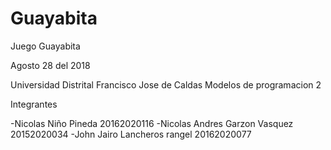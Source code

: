 # Guayabita
Juego Guayabita

Agosto 28 del 2018

Universidad Distrital Francisco Jose de Caldas
Modelos de programacion 2

Integrantes

-Nicolas Niño Pineda               20162020116
-Nicolas Andres Garzon Vasquez     20152020034
-John Jairo Lancheros rangel       20162020077
